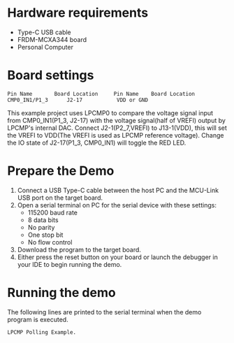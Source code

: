 Hardware requirements
=====================
- Type-C USB cable
- FRDM-MCXA344 board
- Personal Computer

Board settings
==============
~~~~~~~~~~~~~~~~~~~~~~~~~~~~~~~~~~~~~~~~~~~~~~~~~~~~~~
Pin Name       Board Location     Pin Name    Board Location
CMP0_IN1/P1_3      J2-17           VDD or GND
~~~~~~~~~~~~~~~~~~~~~~~~~~~~~~~~~~~~~~~~~~~~~~~~~~~~~~

This example project uses LPCMP0 to compare the voltage signal input from CMP0_IN1(P1_3, J2-17)
with the voltage signal(half of VREFI) output by LPCMP's internal DAC.
Connect J2-1(P2_7,VREFI) to J13-1(VDD), this will set the VREFI to VDD(The VREFI is used as LPCMP reference voltage).
Change the IO state of J2-17(P1_3, CMP0_IN1) will toggle the RED LED.

Prepare the Demo
================
1. Connect a USB Type-C cable between the host PC and the MCU-Link USB port on the target board.
2. Open a serial terminal on PC for the serial device with these settings:
    - 115200 baud rate
    - 8 data bits
    - No parity
    - One stop bit
    - No flow control
3. Download the program to the target board.
4. Either press the reset button on your board or launch the debugger in your IDE to begin running
   the demo.

Running the demo
================
The following lines are printed to the serial terminal when the demo program is executed.
~~~~~~~~~~~~~~~~~~~~~~~~~~~~~~~~~~~~~~~~
LPCMP Polling Example.
~~~~~~~~~~~~~~~~~~~~~~~~~~~~~~~~~~~~~~~~

